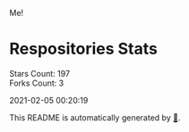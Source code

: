Me!

# Respositories Stats
Stars Count: 197  
Forks Count: 3

2021-02-05 00:20:19  

This README is automatically generated by [🐰](https://github.com/rnitta/rnitta).
